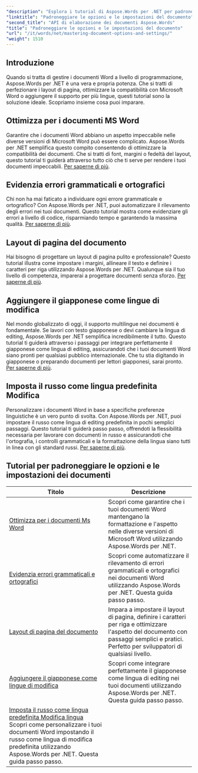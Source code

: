 ```yaml
---
"description": "Esplora i tutorial di Aspose.Words per .NET per padroneggiare le opzioni e le impostazioni dei documenti. Scopri come ottimizzare per Word, i controlli grammaticali, i layout di pagina e i linguaggi di editing."
"linktitle": "Padroneggiare le opzioni e le impostazioni del documento"
"second_title": "API di elaborazione dei documenti Aspose.Words"
"title": "Padroneggiare le opzioni e le impostazioni del documento"
"url": "/it/words/net/mastering-document-options-and-settings/"
"weight": 1510
---
```


## Introduzione

Quando si tratta di gestire i documenti Word a livello di programmazione, Aspose.Words per .NET è una vera e propria potenza. Che si tratti di perfezionare i layout di pagina, ottimizzare la compatibilità con Microsoft Word o aggiungere il supporto per più lingue, questi tutorial sono la soluzione ideale. Scopriamo insieme cosa puoi imparare.

## Ottimizza per i documenti MS Word
Garantire che i documenti Word abbiano un aspetto impeccabile nelle diverse versioni di Microsoft Word può essere complicato. Aspose.Words per .NET semplifica questo compito consentendo di ottimizzare la compatibilità dei documenti. Che si tratti di font, margini o fedeltà del layout, questo tutorial ti guiderà attraverso tutto ciò che ti serve per rendere i tuoi documenti impeccabili. [Per saperne di più](./optimize-for-ms-word-document/).

## Evidenzia errori grammaticali e ortografici
Chi non ha mai faticato a individuare ogni errore grammaticale e ortografico? Con Aspose.Words per .NET, puoi automatizzare il rilevamento degli errori nei tuoi documenti. Questo tutorial mostra come evidenziare gli errori a livello di codice, risparmiando tempo e garantendo la massima qualità. [Per saperne di più](./highlight-grammatical-and-spelling-errors/).

## Layout di pagina del documento
Hai bisogno di progettare un layout di pagina pulito e professionale? Questo tutorial illustra come impostare i margini, allineare il testo e definire i caratteri per riga utilizzando Aspose.Words per .NET. Qualunque sia il tuo livello di competenza, imparerai a progettare documenti senza sforzo. [Per saperne di più](./document-page-layout/).

## Aggiungere il giapponese come lingue di modifica
Nel mondo globalizzato di oggi, il supporto multilingue nei documenti è fondamentale. Se lavori con testo giapponese o devi cambiare la lingua di editing, Aspose.Words per .NET semplifica incredibilmente il tutto. Questo tutorial ti guiderà attraverso i passaggi per integrare perfettamente il giapponese come lingua di editing, assicurandoti che i tuoi documenti Word siano pronti per qualsiasi pubblico internazionale. Che tu stia digitando in giapponese o preparando documenti per lettori giapponesi, sarai pronto. [Per saperne di più](./adding-japanese-as-editing-languages/).

## Imposta il russo come lingua predefinita Modifica
Personalizzare i documenti Word in base a specifiche preferenze linguistiche è un vero punto di svolta. Con Aspose.Words per .NET, puoi impostare il russo come lingua di editing predefinita in pochi semplici passaggi. Questo tutorial ti guiderà passo passo, offrendoti la flessibilità necessaria per lavorare con documenti in russo e assicurandoti che l'ortografia, i controlli grammaticali e la formattazione della lingua siano tutti in linea con gli standard russi. [Per saperne di più](./set-russian-as-default-edit-language/).


 ## Tutorial per padroneggiare le opzioni e le impostazioni dei documenti
| Titolo | Descrizione |
| --- | --- |
| [Ottimizza per i documenti Ms Word](./optimize-for-ms-word-document/) | Scopri come garantire che i tuoi documenti Word mantengano la formattazione e l'aspetto nelle diverse versioni di Microsoft Word utilizzando Aspose.Words per .NET. |
| [Evidenzia errori grammaticali e ortografici](./highlight-grammatical-and-spelling-errors/) | Scopri come automatizzare il rilevamento di errori grammaticali e ortografici nei documenti Word utilizzando Aspose.Words per .NET. Questa guida passo passo. |
| [Layout di pagina del documento](./document-page-layout/) | Impara a impostare il layout di pagina, definire i caratteri per riga e ottimizzare l'aspetto del documento con passaggi semplici e pratici. Perfetto per sviluppatori di qualsiasi livello. |
| [Aggiungere il giapponese come lingue di modifica](./adding-japanese-as-editing-languages/) | Scopri come integrare perfettamente il giapponese come lingua di editing nei tuoi documenti utilizzando Aspose.Words per .NET. Questa guida passo passo. |
| [Imposta il russo come lingua predefinita Modifica lingua](./set-russian-as-default-edit-language/) Scopri come personalizzare i tuoi documenti Word impostando il russo come lingua di modifica predefinita utilizzando Aspose.Words per .NET. Questa guida passo passo. |
